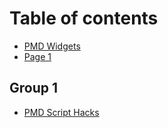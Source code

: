# Table of contents

* [PMD Widgets](README.md)
* [Page 1](page-1.md)

## Group 1

* [PMD Script Hacks](group-1/pmd-script-hacks.md)
